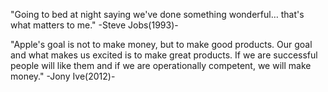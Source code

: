 "Going to bed at night saying we've done something wonderful… that's what matters to me." -Steve Jobs(1993)-

"Apple's goal is not to make money, but to make good products. Our goal and what makes us excited is to make great products. If we are successful people will like them and if we are operationally competent, we will make money." -Jony Ive(2012)-
